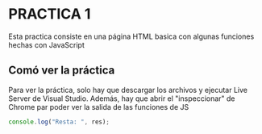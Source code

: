 # PRACTICA 1

Esta practica consiste en una página HTML basica con algunas funciones hechas con JavaScript

## Comó ver la práctica

Para ver la práctica, solo hay que descargar los archivos y ejecutar Live Server de Visual Studio. Además, hay que abrir el "inspeccionar" de Chrome par poder ver la salida de las funciones de JS

```js
console.log("Resta: ", res);

```